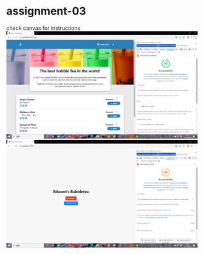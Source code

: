 # assignment-03
check canvas for instructions
![Alt text](<Lighthouse/app accessibility.png>)
![Alt text](<Lighthouse/home accessibility.png>)